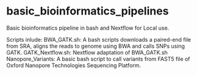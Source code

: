 # basic_bioinformatics_pipelines
Basic bioinformatics pipeline in bash and Nextflow for Local use. 

Scripts inlude:
BWA_GATK.sh: A bash scripts downloads a paired-end file from SRA, aligns the reads to genome using BWA and calls SNPs using GATK.
GATK_Nextflow.sh: Nextflow adaptation of BWA_GATK.sh
Nanopore_Variants: A basic bash script to call variants from FAST5 file of Oxford Nanopore Technologies Sequencing Platform.
